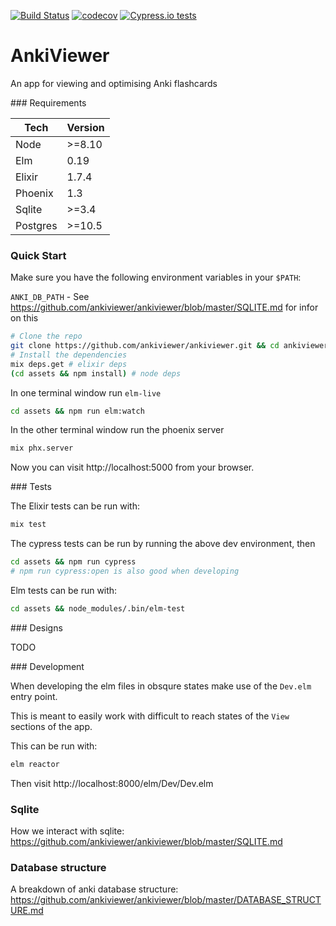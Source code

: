 [![Build Status](https://travis-ci.org/ankiviewer/ankiviewer.svg?branch=master)](https://travis-ci.org/ankiviewer/ankiviewer)
[![codecov](https://codecov.io/gh/ankiviewer/ankiviewer/branch/master/graph/badge.svg)](https://codecov.io/gh/ankiviewer/ankiviewer)
[![Cypress.io tests](https://img.shields.io/badge/cypress.io-tests-green.svg)](https://cypress.io)

# AnkiViewer

An app for viewing and optimising Anki flashcards

### Requirements

|Tech|Version|
|---|---|
|Node|>=8.10|
|Elm|0.19|
|Elixir|1.7.4|
|Phoenix|1.3|
|Sqlite|>=3.4|
|Postgres|>=10.5|

### Quick Start

Make sure you have the following environment variables in your `$PATH`:

`ANKI_DB_PATH` - See https://github.com/ankiviewer/ankiviewer/blob/master/SQLITE.md for infor on this

```bash
# Clone the repo
git clone https://github.com/ankiviewer/ankiviewer.git && cd ankiviewer
# Install the dependencies
mix deps.get # elixir deps
(cd assets && npm install) # node deps
```

In one terminal window run `elm-live`
```bash
cd assets && npm run elm:watch
```

In the other terminal window run the phoenix server
```bash
mix phx.server
```

Now you can visit http://localhost:5000 from your browser.

### Tests

The Elixir tests can be run with:

```bash
mix test
```

The cypress tests can be run by running the above dev environment, then

```bash
cd assets && npm run cypress
# npm run cypress:open is also good when developing
```

Elm tests can be run with:

```bash
cd assets && node_modules/.bin/elm-test
```

### Designs

TODO

### Development

When developing the elm files in obsqure states make use of the `Dev.elm` entry point.

This is meant to easily work with difficult to reach states of the `View` sections of the app.

This can be run with:

```bash
elm reactor
```

Then visit http://localhost:8000/elm/Dev/Dev.elm

### Sqlite

How we interact with sqlite: https://github.com/ankiviewer/ankiviewer/blob/master/SQLITE.md

### Database structure

A breakdown of anki database structure: https://github.com/ankiviewer/ankiviewer/blob/master/DATABASE_STRUCTURE.md
